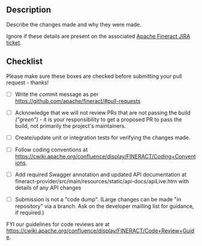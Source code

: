 ## Description

Describe the changes made and why they were made.

Ignore if these details are present on the associated [Apache Fineract JIRA ticket](https://github.com/apache/fineract/pull/1284).


## Checklist

Please make sure these boxes are checked before submitting your pull request - thanks!

- [ ] Write the commit message as per https://github.com/apache/fineract/#pull-requests

- [ ] Acknowledge that we will not review PRs that are not passing the build _("green")_ - it is your responsibility to get a proposed PR to pass the build, not primarily the project's maintainers.

- [ ] Create/update unit or integration tests for verifying the changes made.

- [ ] Follow coding conventions at https://cwiki.apache.org/confluence/display/FINERACT/Coding+Conventions.

- [ ] Add required Swagger annotation and updated API documentation at fineract-provider/src/main/resources/static/api-docs/apiLive.htm with details of any API changes

- [ ] Submission is not a "code dump".  (Large changes can be made "in repository" via a branch.  Ask on the developer mailling list for guidance, if required.)

FYI our guidelines for code reviews are at https://cwiki.apache.org/confluence/display/FINERACT/Code+Review+Guide.
